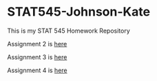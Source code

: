 # STAT545-Johnson-Kate

This is my STAT 545 Homework Repository

Assignment 2 is [here](https://github.com/KateJohnson/STAT545-hw02-Johnson-Kate/blob/master/Gapminder_exploration.md)

Assignment 3 is [here](https://github.com/KateJohnson/STAT545-hw-Johnson-Kate/blob/master/hw03/Gapminder_exploration_cont.md)

Assignment 4 is [here](https://github.com/KateJohnson/STAT545-hw-Johnson-Kate/blob/master/hw04/Gapminder_merges_joins.md)
